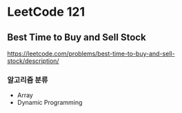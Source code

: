 # LeetCode 121

## Best Time to Buy and Sell Stock

<a href="https://leetcode.com/problems/best-time-to-buy-and-sell-stock/description/">https://leetcode.com/problems/best-time-to-buy-and-sell-stock/description/</a>

### 알고리즘 분류

- Array
- Dynamic Programming


